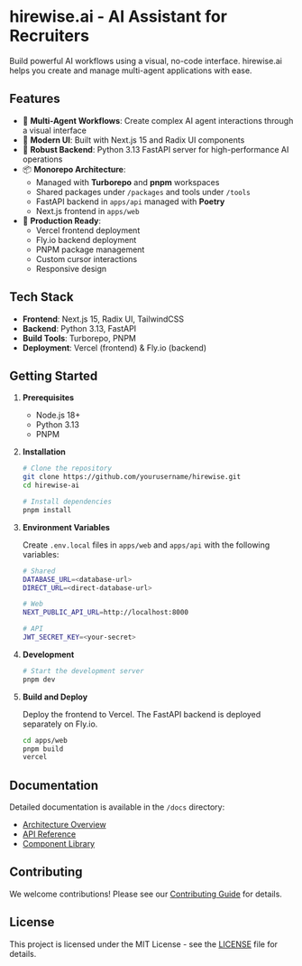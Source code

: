 # hirewise.ai - AI Assistant for Recruiters

Build powerful AI workflows using a visual, no-code interface. hirewise.ai helps you create and manage multi-agent applications with ease.

## Features

- 🤖 **Multi-Agent Workflows**: Create complex AI agent interactions through a visual interface
- 🎨 **Modern UI**: Built with Next.js 15 and Radix UI components
- 🔧 **Robust Backend**: Python 3.13 FastAPI server for high-performance AI operations
- 📦 **Monorepo Architecture**:
  - Managed with **Turborepo** and **pnpm** workspaces
  - Shared packages under `/packages` and tools under `/tools`
  - FastAPI backend in `apps/api` managed with **Poetry**
  - Next.js frontend in `apps/web`
- 🚀 **Production Ready**:
  - Vercel frontend deployment
  - Fly.io backend deployment
  - PNPM package management
  - Custom cursor interactions
  - Responsive design

## Tech Stack

- **Frontend**: Next.js 15, Radix UI, TailwindCSS
- **Backend**: Python 3.13, FastAPI
- **Build Tools**: Turborepo, PNPM
- **Deployment**: Vercel (frontend) & Fly.io (backend)

## Getting Started

1. **Prerequisites**
   - Node.js 18+
   - Python 3.13
   - PNPM

2. **Installation**

   ```bash
   # Clone the repository
   git clone https://github.com/yourusername/hirewise.git
   cd hirewise-ai

   # Install dependencies
   pnpm install
   ```

3. **Environment Variables**

   Create `.env.local` files in `apps/web` and `apps/api` with the following variables:

   ```bash
   # Shared
   DATABASE_URL=<database-url>
   DIRECT_URL=<direct-database-url>

   # Web
   NEXT_PUBLIC_API_URL=http://localhost:8000

   # API
   JWT_SECRET_KEY=<your-secret>
   ```

4. **Development**

   ```bash
   # Start the development server
   pnpm dev
   ```

5. **Build and Deploy**

    Deploy the frontend to Vercel. The FastAPI backend is deployed separately on Fly.io.

    ```bash
    cd apps/web
    pnpm build
    vercel
    ```

## Documentation

Detailed documentation is available in the `/docs` directory:

- [Architecture Overview](/docs/architecture.md)
- [API Reference](/docs/api.md)
- [Component Library](/docs/components.md)

## Contributing

We welcome contributions! Please see our [Contributing Guide](CONTRIBUTING.md) for details.

## License

This project is licensed under the MIT License - see the [LICENSE](LICENSE) file for details.

